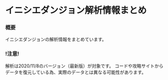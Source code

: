 # イニシエダンジョン解析情報まとめ

### 概要
イニシエダンジョンの解析情報をまとめています。

### !注意!
解析は2020/11/8のバージョン（最新版）が対象です。
コードや攻略サイトからデータを復元している為、実際のデータとは異なる可能性があります。
